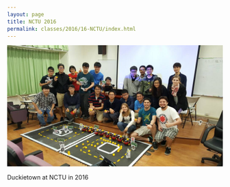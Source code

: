 ```yaml
---
layout: page
title: NCTU 2016
permalink: classes/2016/16-NCTU/index.html
---
```


<div class='figure-with-caption'>
   <img src="/media/classes/duckietown-taiwan.jpg"/>
   <p>Duckietown at NCTU in 2016</p>
</div>
